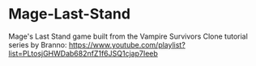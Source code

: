 # Mage-Last-Stand
Mage's Last Stand game built from the Vampire Survivors Clone tutorial series by Branno: https://www.youtube.com/playlist?list=PLtosjGHWDab682nfZ1f6JSQ1cjap7Ieeb
